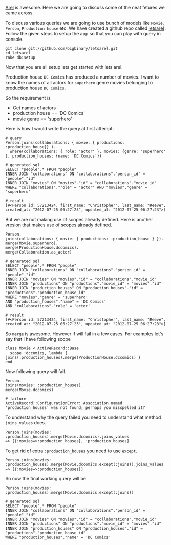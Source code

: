
[Arel]( https://github.com/rails/arel) is awesome. Here we are going to discuss some of the neat fetures we came across.

To discuss various queries we are going to use bunch of models like `Movie`, `Person`, `Production house` etc. We have created a github repo called [letsarel](http://github.com/bigbinary/letsarel) . Follow the given steps to setup the app so that you can play with query in console.


```
git clone git://github.com/bigbinary/letsarel.git
cd letsarel
rake db:setup
```

Now that you are all setup lets get started with lets arel.

Production house `DC Comics` has produced a number of movies. I want to know the names of all actors for `superhero` genre movies belonging to production house `DC Comics`.

So the requirement is

* Get names of actors
* production house == 'DC Comics'
* movie genre == 'superhero'

Here is how I would write the query at first attempt:

```
# query
Person.joins(collaborations: { movie: { productions: :production_house}} ).
  where(collaborations: { role: 'actor' }, movies: {genre: 'superhero' }, production_houses: {name: 'DC Comics'})

# generated sql
SELECT "people".* FROM "people"
INNER JOIN "collaborations" ON "collaborations"."person_id" = "people"."id"
INNER JOIN "movies" ON "movies"."id" = "collaborations"."movie_id"
WHERE "collaborations"."role" = 'actor' AND "movies"."genre" = 'superhero'

# result
[#<Person id: 57213424, first_name: "Christopher", last_name: "Reeve", created_at: "2012-07-25 06:27:23", updated_at: "2012-07-25 06:27:23">]
```

But we are not making use of scopes already defined. Here is another
vresion that makes use of scopes already defined.

```
Person.
joins(collaborations: { movie: { productions: :production_house } }).
merge(Movie.superhero).
merge(ProductionHouse.dccomics).
merge(Collaboration.as_actor)

# generated sql
SELECT "people".* FROM "people"
INNER JOIN "collaborations" ON "collaborations"."person_id" = "people"."id"
INNER JOIN "movies" ON "movies"."id" = "collaborations"."movie_id"
INNER JOIN "productions" ON "productions"."movie_id" = "movies"."id"
INNER JOIN "production_houses" ON "production_houses"."id" = "productions"."production_house_id"
WHERE "movies"."genre" = 'superhero'
AND "production_houses"."name" = 'DC Comics'
AND "collaborations"."role" = 'actor'

# result
[#<Person id: 57213424, first_name: "Christopher", last_name: "Reeve", created_at: "2012-07-25 06:27:23", updated_at: "2012-07-25 06:27:23">]
```

So `merge` is awesome. However if will fail in a few cases. For examples
let's say that I have following scope

```
class Movie < ActiveRecord::Base
  scope :dccomics, lambda { joins(:production_houses).merge(ProductionHouse.dccomics) }
end
```

Now following query will fail.

```
Person.
joins(movies: :production_houses).
merge(Movie.dccomics)

# failure
ActiveRecord::ConfigurationError: Association named 'production_houses' was not found; perhaps you misspelled it?
```

To understand why the query failed you need to understand what method
`joins_values` does.

```
Person.joins(movies: :production_houses).merge(Movie.dccomics).joins_values
=> [{:movies=>:production_houses}, :production_houses]
```

To get rid of extra `:production_houses` you need to use `except`.

```
Person.joins(movies: :production_houses).merge(Movie.dccomics.except(:joins)).joins_values
=> [{:movies=>:production_houses}]
```

So now the final working query will be

```
Person.joins(movies: :production_houses).merge(Movie.dccomics.except(:joins))

# generated sql
SELECT "people".* FROM "people"
INNER JOIN "collaborations" ON "collaborations"."person_id" = "people"."id"
INNER JOIN "movies" ON "movies"."id" = "collaborations"."movie_id"
INNER JOIN "productions" ON "productions"."movie_id" = "movies"."id"
INNER JOIN "production_houses" ON "production_houses"."id" = "productions"."production_house_id"
WHERE "production_houses"."name" = 'DC Comics'
```
